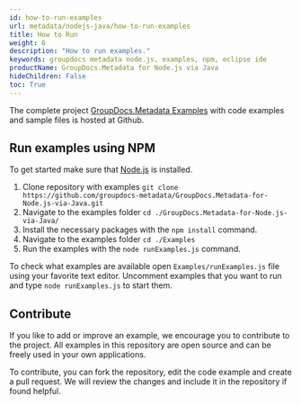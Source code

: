 ```yaml
---
id: how-to-run-examples
url: metadata/nodejs-java/how-to-run-examples
title: How to Run
weight: 6
description: "How to run examples."
keywords: groupdocs metadata node.js, examples, npm, eclipse ide
productName: GroupDocs.Metadata for Node.js via Java
hideChildren: False
toc: True
---
```


The complete project [GroupDocs.Metadata Examples](https://github.com/groupdocs-metadata/GroupDocs.Metadata-for-Node.js-via-Java) with code examples and sample files is hosted at Github.

## Run examples using NPM

To get started make sure that [Node.js](https://nodejs.org) is installed.

1. Clone repository with examples `git clone https://github.com/groupdocs-metadata/GroupDocs.Metadata-for-Node.js-via-Java.git`
2. Navigate to the examples folder `cd ./GroupDocs.Metadata-for-Node.js-via-Java/`
3. Install the necessary packages with the `npm install` command.
4. Navigate to the examples folder `cd ./Examples`
5. Run the examples with the `node runExamples.js` command.

To check what examples are available open `Examples/runExamples.js` file using your favorite text editor. Uncomment examples that you want to run and type `node runExamples.js` to start them.

## Contribute

If you like to add or improve an example, we encourage you to contribute to the project. All examples in this repository are open source and can be freely used in your own applications.

To contribute, you can fork the repository, edit the code example and create a pull request. We will review the changes and include it in the repository if found helpful.
